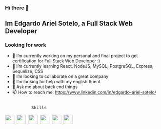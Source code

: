 ### Hi there 👋
### <h2> Im Edgardo Ariel Sotelo, a Full Stack Web Developer </h3>
### <h3> Looking for work </h2>

- 🔭 I’m currently working on my personal and final project to get certification for Full Stack Web Developer :)
- 🌱 I’m currently learning React, NodeJS, MySQL, PostgreSQL, Express, Sequelize, CSS
- 👯 I’m looking to collaborate on a great company
- 🤔 I’m looking for help with my english fluent
- 💬 Ask me about back end things
- 📫 How to reach me: https://www.linkedin.com/in/edgardo-ariel-sotelo/

<p style="display: inline-block;" align="center">
  <kbd>
    <kbd>Skills</kbd>
    <br>
    <br>
    <img width="30px" src="https://www.vectorlogo.zone/util/preview.html?image=/logos/w3_html5/w3_html5-ar21.svg" /> 
    <img width="30px" src="https://www.vectorlogo.zone/util/preview.html?image=/logos/w3_css/w3_css-ar21.svg" />
    <img width="30px" src="https://upload.vectorlogo.zone/logos/javascript/images/239ec8a4-163e-4792-83b6-3f6d96911757.svg" /> 
    <img width="30px" src="https://www.vectorlogo.zone/util/preview.html?image=/logos/reactjs/reactjs-icon.svg" /> 
    <img width="30px" src="https://media.vlpt.us/images/ajrfyd/post/9b7c546e-624f-4438-94e8-166593e074a0/2074081.jpeg" /> 
    <img width="30px" src="https://www.vectorlogo.zone/util/preview.html?image=/logos/nodejs/nodejs-ar21.svg" />
  </kbd>
</p>
